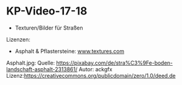 # KP-Video-17-18
- Texturen/Bilder für Straßen 


Lizenzen: 
- Asphalt & Pflastersteine: www.textures.com

Asphalt.jpg:
Quelle: https://pixabay.com/de/stra%C3%9Fe-boden-landschaft-asphalt-2313861/
Autor: ackgfx
Lizenz:https://creativecommons.org/publicdomain/zero/1.0/deed.de

